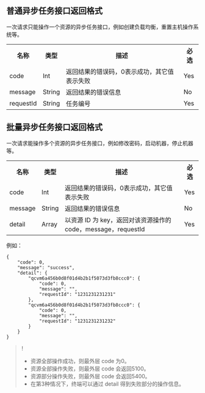 ## 普通异步任务接口返回格式
一次请求只能操作一个资源的异步任务接口，例如创建负载均衡，重置主机操作系统等。
<table class="t">
<tbody><tr>
<th> <b>名称</b>
</th><th> <b>类型</b>
</th><th> <b>描述</b>
</th><th> <b>必选</b>
</th></tr>
<tr>
<td> code
</td><td> Int
</td><td> 返回结果的错误码，0表示成功，其它值表示失败
</td><td> Yes
</td></tr>
<tr>
<td> message
</td><td> String
</td><td> 返回结果的错误信息
</td><td> No
</td></tr>
<tr>
<td> requestId
</td><td> String
</td><td> 任务编号
</td><td> Yes
</td></tr></tbody></table>

## 批量异步任务接口返回格式
一次请求能操作多个资源的异步任务接口，例如修改密码，启动机器，停止机器等。
<table class="t">
<tbody><tr>
<th> <b>名称</b>
</th><th> <b>类型</b>
</th><th> <b>描述</b>
</th><th> <b>必选</b>
</th></tr>
<tr>
<td> code
</td><td> Int
</td><td> 返回结果的错误码，0表示成功，其它值表示失败
</td><td> Yes
</td></tr>
<tr>
<td> message
</td><td> String
</td><td> 返回结果的错误信息
</td><td> No
</td></tr>
<tr>
<td> detail
</td><td> Array
</td><td> 以资源 ID 为 key，返回对该资源操作的 code，message，requestId
</td><td> Yes
</td></tr></tbody></table>

例如：

```
{
	"code": 0,
	"message": "success",
	"detail": {
		"qcvm6a456b0d8f01d4b2b1f5073d3fb8ccc0": {
			"code": 0,
			"message": "",
			"requestId": "1231231231231"
		},
		"qcvm6a456b0d8f01d4b2b1f5073d3fb8ccc0": {
			"code": 0,
			"message": "",
			"requestId": "1231231231232"
		}
	}
}
```
>!
>- 资源全部操作成功，则最外层 code 为0。
>- 资源全部操作失败，则最外层 code 会返回5100。
>- 资源部分操作失败，则最外层 code 会返回5400。
>- 在第3种情况下，终端可以通过 detail 得到失败部分的操作信息。
